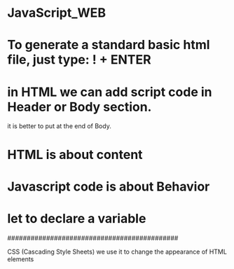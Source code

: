 # JavaScript_WEB

# To generate a standard basic html file, just type: ! + ENTER

# in HTML we can add script code in Header or Body section.
it is better to put at the end of Body.  

# HTML is about content
# Javascript code is about Behavior
# let to declare a variable
############################################

CSS (Cascading Style Sheets)
we use it to change the appearance of HTML elements

